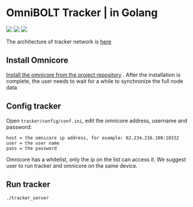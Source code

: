 # OmniBOLT Tracker | in Golang
[![](https://img.shields.io/badge/license-MIT-blue)](https://github.com/omnilaboratory/obd/blob/master/LICENSE) [![](https://img.shields.io/badge/golang-%3E%3D1.9.0-orange)](https://golang.org/dl/) [![](https://img.shields.io/badge/Spec-OmniLayer-brightgreen)](https://github.com/omnilaboratory/OmniBOLT-spec) 
  

The architecture of tracker network is [here](https://omnilaboratory.github.io/obd/#/Architecture?id=tracker-network)

## Install Omnicore

[Install the omnicore from the project repository](https://github.com/OmniLayer/omnicore#installation) . After the installation is complete, the user needs to wait for a while to synchronize the full node data

## Config tracker

Open `tracker/config/conf.ini`, edit the omnicore address, username and password:

```
host = the omnicore ip address, for example: 62.234.216.108:18332
user = the user name
pass = the password
```

Omnicore has a whitelist, only the ip on the list can access it. We suggest user to run tracker and omnicore on the same device.  


## Run tracker

```
./tracker_server
```

 
